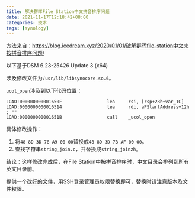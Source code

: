 ```yaml
---
title: 解决群晖File Station中文拼音排序问题
date: 2021-11-17T12:18:42+08:00
categories: 技术
tags: [synology]
---
```


方法来自：<https://blog.icedream.xyz/2020/01/01/破解群晖file-station中文未按拼音排序问题/>

以下基于DSM 6.23-25426 Update 3 (x64)

涉及修改文件为`/usr/lib/libsynocore.so.6`。

`ucol_open`涉及到以下代码位置：

```
LOAD:000000000001650F                 lea     rsi, [rsp+28h+var_1C]
LOAD:0000000000016514                 lea     rdi, aPStartAddress+12h ; ""
LOAD:000000000001651B                 call    _ucol_open
```

具体修改操作：

1. 将`48 8D 3D 78 A9 00 00`替换成`48 8D 3D 7B AF 00 00`。
2. 查找字符串`string_join.c`，并替换成`string_joinzh`。

结论：这样修改完成后，在File Station中按拼音排序时，中文目录会排列到所有英文目录前。<!--more-->

提供一个[改好的文件](/uploads/2021/11/libsynocore.so.6.7z)，用SSH登录管理员权限替换即可，替换时请注意版本及文件权限。

